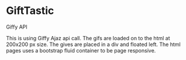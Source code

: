 # GiftTastic
Giffy API


This is using  Giffy Ajaz api call.  The gifs are loaded on to the html at  200x200 px size.  The gives are placed in a div and floated left. The html pages uses a bootstrap fluid container to be page responsive. 